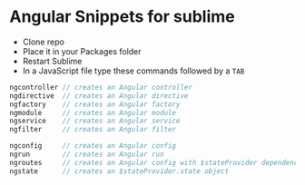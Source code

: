 # Angular Snippets for sublime

- Clone repo
- Place it in your Packages folder
- Restart Sublime
- In a JavaScript file type these commands followed by a `TAB`

```javascript
ngcontroller // creates an Angular controller
ngdirective  // creates an Angular directive
ngfactory    // creates an Angular factory
ngmodule     // creates an Angular module
ngservice    // creates an Angular service
ngfilter     // creates an Angular filter

ngconfig     // creates an Angular config
ngrun        // creates an Angular run
ngroutes     // creates an Angular config with $stateProvider dependency
ngstate      // creates an $stateProvider.state object
```
